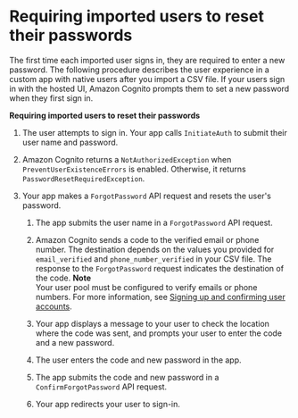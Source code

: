 # Requiring imported users to reset their passwords<a name="cognito-user-pools-using-import-tool-password-reset"></a>

The first time each imported user signs in, they are required to enter a new password\. The following procedure describes the user experience in a custom app with native users after you import a CSV file\. If your users sign in with the hosted UI, Amazon Cognito prompts them to set a new password when they first sign in\.

**Requiring imported users to reset their passwords**

1. The user attempts to sign in\. Your app calls `InitiateAuth` to submit their user name and password\.

1. Amazon Cognito returns a `NotAuthorizedException` when `PreventUserExistenceErrors` is enabled\. Otherwise, it returns `PasswordResetRequiredException`\.

1. Your app makes a `ForgotPassword` API request and resets the user's password\.

   1. The app submits the user name in a `ForgotPassword` API request\.

   1. Amazon Cognito sends a code to the verified email or phone number\. The destination depends on the values you provided for `email_verified` and `phone_number_verified` in your CSV file\. The response to the `ForgotPassword` request indicates the destination of the code\.
**Note**  
Your user pool must be configured to verify emails or phone numbers\. For more information, see [Signing up and confirming user accounts](signing-up-users-in-your-app.md)\.

   1. Your app displays a message to your user to check the location where the code was sent, and prompts your user to enter the code and a new password\.

   1. The user enters the code and new password in the app\.

   1. The app submits the code and new password in a `ConfirmForgotPassword` API request\.

   1. Your app redirects your user to sign\-in\.